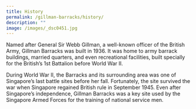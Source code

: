 ```yaml
---
title: History
permalink: /gillman-barracks/history/
description: ""
image: /images/_dsc0451.jpg
---
```

Named after General Sir Webb Gillman, a well-known officer of the British Army, Gillman Barracks was built in 1936. It was home to army barrack buildings, married quarters, and even recreational facilities, built specially for the British’s 1st Battalion before World War II.

During World War II, the Barracks and its surrounding area was one of Singapore’s last battle sites before her fall. Fortunately, the site survived the war when Singapore regained British rule in September 1945. Even after Singapore’s independence, Gillman Barracks was a key site used by the Singapore Armed Forces for the training of national service men.
